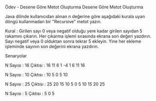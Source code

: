 Ödev - Desene Göre Metot Oluşturma
Desene Göre Metot Oluşturma


Java dilinde kullanıcıdan alınan n değerine göre aşağıdaki kurala uyan döngü kullanmadan bir "Recursive" metot yazın.


Kural : Girilen sayı 0 veya negatif olduğu yere kadar girilen sayıdan 5 rakamını çıkarın. Her çıkarma işlemi sırasında ekrana son değeri yazdırın. Sayı negatif veya 0 olduktan sonra tekrar 5 ekleyin. Yine her ekleme işleminde sayının son değerini ekrana yazdırın.


Senaryolar


N Sayısı : 16
Çıktısı : 16 11 6 1 -4 1 6 11 16 


N Sayısı : 10
Çıktısı : 10 5 0 5 10 


N Sayısı : 25
Çıktısı : 25 20 15 10 5 0 5 10 15 20 25 


N Sayısı : 5
Çıktısı : 5 0 5 
